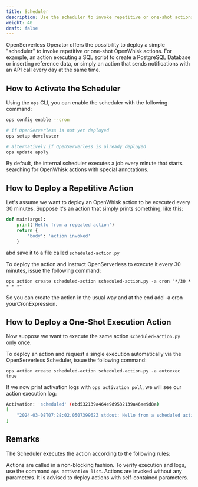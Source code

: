 ```yaml
---
title: Scheduler
description: Use the scheduler to invoke repetitive or one-shot actions
weight: 40
draft: false
---
```

OpenServerless Operator offers the possibility to deploy a simple "scheduler" to invoke repetitive or one-shot OpenWhisk actions. For example, an action executing a SQL script to create a PostgreSQL Database or inserting reference data, or simply an action that sends notifications with an API call every day at the same time.

## How to Activate the Scheduler

Using the `ops` CLI, you can enable the scheduler with the following command:

```bash
ops config enable --cron

# if OpenServerless is not yet deployed
ops setup devcluster

# alternatively if OpenServerless is already deployed
ops update apply

```

By default, the internal scheduler executes a job every minute that starts searching for OpenWhisk actions with special annotations.

## How to Deploy a Repetitive Action

Let's assume we want to deploy an OpenWhisk action to be executed every 30 minutes. Suppose it's an action that simply prints something, like this:

```python
def main(args): 
    print('Hello from a repeated action')
    return {
        'body': 'action invoked'
    }
```

abd save it to a file called `scheduled-action.py`

To deploy the action and instruct OpenServerless to execute it every 30 minutes, issue the following command:

`ops action create scheduled-action scheduled-action.py -a cron "*/30 * * * *"`

So you can create the action in the usual way and at the end add -a cron yourCronExpression.

## How to Deploy a One-Shot Execution Action

Now suppose we want to execute the same action `scheduled-action.py` only once.

To deploy an action and request a single execution automatically via the OpenServerless Scheduler, issue the following command:

 `ops action create scheduled-action scheduled-action.py -a autoexec true`

If we now print activation logs with `ops activation poll`, we will see our action execution log:

```bash
Activation: 'scheduled' (ebd532139a464e9d9532139a46ae9d8a)
[
    "2024-03-08T07:28:02.050739962Z stdout: Hello from a scheduled action"
]
```

## Remarks

The Scheduler executes the action according to the following rules:

Actions are called in a non-blocking fashion. To verify execution and logs, use the command `ops activation list`.
Actions are invoked without any parameters. It is advised to deploy actions with self-contained parameters.
